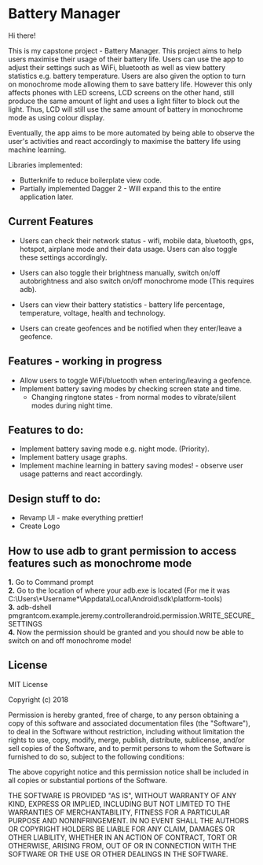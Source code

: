 <h1> Battery Manager </h1>

Hi there!

This is my capstone project - Battery Manager. This project aims to help users maximise their usage of their battery life. Users can use the app to adjust their settings such as WiFi, bluetooth as well as view battery statistics e.g. battery temperature. Users are also given the option to turn on monochrome mode allowing them to save battery life. However this only affects phones with LED screens, LCD screens on the other hand, still produce the same amount of light and uses a light filter to block out the light. Thus, LCD will still use the same amount of battery in monochrome mode as using colour display. 

Eventually, the app aims to be more automated by being able to observe the user's activities and react accordingly to maximise the battery life using machine learning.

Libraries implemented:
- Butterknife to reduce boilerplate view code.
- Partially implemented Dagger 2 - Will expand this to the entire application later.

<h2> Current Features </h2>

- Users can check their network status - wifi, mobile data, bluetooth, gps, hotspot, airplane mode and their data usage. Users can also toggle these settings accordingly.

- Users can also toggle their brightness manually, switch on/off autobrightness and also switch on/off monochrome mode (This requires adb).

- Users can view their battery statistics - battery life percentage, temperature, voltage, health and technology.
- Users can create geofences and be notified when they enter/leave a geofence.

<h2> Features - working in progress </h2>

- Allow users to toggle WiFi/bluetooth when entering/leaving a geofence.
- Implement battery saving modes by checking screen state and time.
    - Changing ringtone states - from normal modes to vibrate/silent modes during night time.

<h2> Features to do: </h2>

- Implement battery saving mode e.g. night mode. (Priority).
- Implement battery usage graphs.
- Implement machine learning in battery saving modes! - observe user usage patterns and react accordingly.

<h2> Design stuff to do: </h2>

- Revamp UI - make everything prettier!
- Create Logo

<h2> How to use adb to grant permission to access features such as monochrome mode </h2>
<b>1.</b> Go to Command prompt <br />
<b>2.</b> Go to the location of where your adb.exe is located (For me it was C:\Users\*Username*\Appdata\Local\Android\sdk\platform-tools) <br /> 
<b>3.</b> adb-dshell pmgrantcom.example.jeremy.controllerandroid.permission.WRITE_SECURE_SETTINGS  <br />
<b>4.</b>  Now the permission should be granted and you should now be able to switch on and off monochrome mode!  <br />


<h2> License </h2>
MIT License

Copyright (c) 2018

Permission is hereby granted, free of charge, to any person obtaining a copy of this software and associated documentation files (the "Software"), to deal in the Software without restriction, including without limitation the rights to use, copy, modify, merge, publish, distribute, sublicense, and/or sell copies of the Software, and to permit persons to whom the Software is furnished to do so, subject to the following conditions:

The above copyright notice and this permission notice shall be included in all copies or substantial portions of the Software.

THE SOFTWARE IS PROVIDED "AS IS", WITHOUT WARRANTY OF ANY KIND, EXPRESS OR IMPLIED, INCLUDING BUT NOT LIMITED TO THE WARRANTIES OF MERCHANTABILITY, FITNESS FOR A PARTICULAR PURPOSE AND NONINFRINGEMENT. IN NO EVENT SHALL THE AUTHORS OR COPYRIGHT HOLDERS BE LIABLE FOR ANY CLAIM, DAMAGES OR OTHER LIABILITY, WHETHER IN AN ACTION OF CONTRACT, TORT OR OTHERWISE, ARISING FROM, OUT OF OR IN CONNECTION WITH THE SOFTWARE OR THE USE OR OTHER DEALINGS IN THE SOFTWARE.
